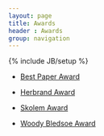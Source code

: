 ```yaml
---
layout: page
title: Awards
header : Awards
group: navigation
---
```

{% include JB/setup %}

- [Best Paper Award](https://mystelven.github.io/CADE-website//Best-Paper-Award)

- [Herbrand Award](https://mystelven.github.io/CADE-website//Herbrand-Award)

- [Skolem Award](https://mystelven.github.io/CADE-website//Skolem-Award)

- [Woody Bledsoe Award](https://mystelven.github.io/CADE-website//WoodyBledsoeAward)